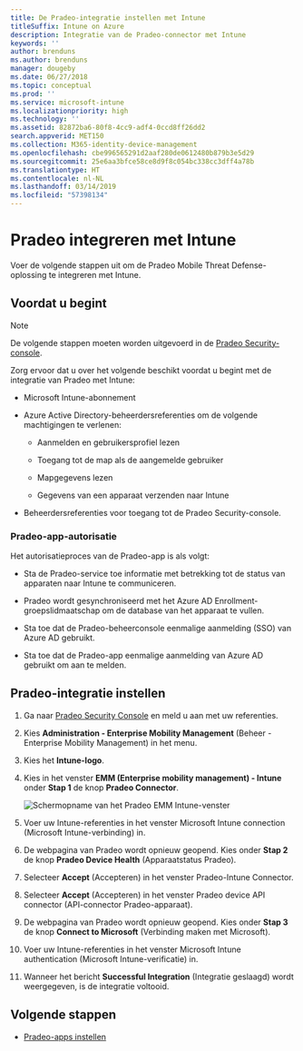```yaml
---
title: De Pradeo-integratie instellen met Intune
titleSuffix: Intune on Azure
description: Integratie van de Pradeo-connector met Intune
keywords: ''
author: brenduns
ms.author: brenduns
manager: dougeby
ms.date: 06/27/2018
ms.topic: conceptual
ms.prod: ''
ms.service: microsoft-intune
ms.localizationpriority: high
ms.technology: ''
ms.assetid: 82872ba6-80f8-4cc9-adf4-0ccd8ff26dd2
search.appverid: MET150
ms.collection: M365-identity-device-management
ms.openlocfilehash: cbe996565291d2aaf280de0612480b879b3e5d29
ms.sourcegitcommit: 25e6aa3bfce58ce8d9f8c054bc338cc3dff4a78b
ms.translationtype: HT
ms.contentlocale: nl-NL
ms.lasthandoff: 03/14/2019
ms.locfileid: "57398134"
---
```

# <a name="integrate-pradeo-with-intune"></a>Pradeo integreren met Intune

Voer de volgende stappen uit om de Pradeo Mobile Threat Defense-oplossing te integreren met Intune.

## <a name="before-you-begin"></a>Voordat u begint

> [!NOTE]
> De volgende stappen moeten worden uitgevoerd in de [Pradeo Security-console](https://www.apps-security.com).

Zorg ervoor dat u over het volgende beschikt voordat u begint met de integratie van Pradeo met Intune:

-   Microsoft Intune-abonnement

-   Azure Active Directory-beheerdersreferenties om de volgende machtigingen te verlenen:

    -   Aanmelden en gebruikersprofiel lezen

    -   Toegang tot de map als de aangemelde gebruiker

    -   Mapgegevens lezen

    -   Gegevens van een apparaat verzenden naar Intune

-   Beheerdersreferenties voor toegang tot de Pradeo Security-console.

### <a name="pradeo-app-authorization"></a>Pradeo-app-autorisatie

Het autorisatieproces van de Pradeo-app is als volgt:

-   Sta de Pradeo-service toe informatie met betrekking tot de status van apparaten naar Intune te communiceren.

-   Pradeo wordt gesynchroniseerd met het Azure AD Enrollment-groepslidmaatschap om de database van het apparaat te vullen.

-   Sta toe dat de Pradeo-beheerconsole eenmalige aanmelding (SSO) van Azure AD gebruikt.

-   Sta toe dat de Pradeo-app eenmalige aanmelding van Azure AD gebruikt om aan te melden.

## <a name="to-set-up-pradeo-integration"></a>Pradeo-integratie instellen

1.  Ga naar [Pradeo Security Console](https://www.apps-security.com) en meld u aan met uw referenties.

2.  Kies **Administration - Enterprise Mobility Management** (Beheer - Enterprise Mobility Management) in het menu.

3.  Kies het **Intune-logo**.

4.  Kies in het venster **EMM (Enterprise mobility management) - Intune** onder **Stap 1** de knop **Pradeo Connector**. 

    ![Schermopname van het Pradeo EMM Intune-venster](./media/pradeo_setup.png)

5. Voer uw Intune-referenties in het venster Microsoft Intune connection (Microsoft Intune-verbinding) in.

5.  De webpagina van Pradeo wordt opnieuw geopend. Kies onder **Stap 2** de knop **Pradeo Device Health** (Apparaatstatus Pradeo).

7. Selecteer **Accept** (Accepteren) in het venster Pradeo-Intune Connector. 

8. Selecteer **Accept** (Accepteren) in het venster Pradeo device API connector (API-connector Pradeo-apparaat).

9. De webpagina van Pradeo wordt opnieuw geopend. Kies onder **Stap 3** de knop **Connect to Microsoft** (Verbinding maken met Microsoft). 

10. Voer uw Intune-referenties in het venster Microsoft Intune authentication (Microsoft Intune-verificatie) in.

11. Wanneer het bericht **Successful Integration** (Integratie geslaagd) wordt weergegeven, is de integratie voltooid.

## <a name="next-steps"></a>Volgende stappen

-   [Pradeo-apps instellen](mtd-apps-ios-app-configuration-policy-add-assign.md)
